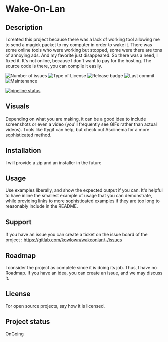 


# Wake-On-Lan

## Description
I created this project because there was a lack of working tool allowing me to send a magick packet to my computer in order to wake it. There was some online tools who were working but stopped, some were there are tons of annoying ads. And my favorite just disappeared.
So there was a need, I fixed it. It's not online, because I don't want to pay for the hosting. The source code is there, you can compile it easily.

![Number of issues](https://img.shields.io/gitlab/issues/open/46034018 "Issues")
![Type of License](https://img.shields.io/gitlab/license/46034018 "License")
![Release badge](https://img.shields.io/gitlab/v/release/46034018 "Release")
![Last commit](https://img.shields.io/gitlab/last-commit/46034018 "Last commit")
![Maintenance](https://img.shields.io/maintenance/yes/2023 "Maintained")
<!-- BADGIE TIME -->

[![pipeline status](https://img.shields.io/gitlab/pipeline-status/kowlown/nitrite-modelgen?branch=master)](https://gitlab.com/kowlown/nitrite-modelgen/-/commits/master)

<!-- END BADGIE TIME -->

## Visuals
Depending on what you are making, it can be a good idea to include screenshots or even a video (you'll frequently see GIFs rather than actual videos). Tools like ttygif can help, but check out Asciinema for a more sophisticated method.

## Installation
I will provide a zip and an installer in the future

## Usage
Use examples liberally, and show the expected output if you can. It's helpful to have inline the smallest example of usage that you can demonstrate, while providing links to more sophisticated examples if they are too long to reasonably include in the README.

## Support
If you have an issue you can create a ticket on the issue board of the project : https://gitlab.com/kowlown/wakeonlan/-/issues

## Roadmap
I consider the project as complete since it is doing its job. Thus, I have no Roadmap. If you have an idea, you can create an issue, and we may discuss it.

## License
For open source projects, say how it is licensed.

## Project status

OnGoing
